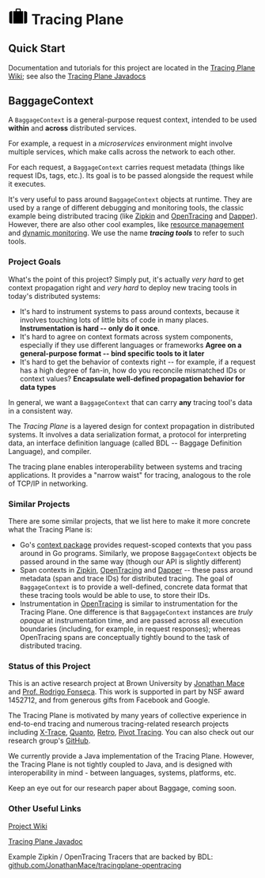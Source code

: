 # <img src="doc/figures/baggage.png" width="40"/> Tracing Plane #

## Quick Start ##

Documentation and tutorials for this project are located in the [Tracing Plane Wiki](https://github.com/tracingplane/tracingplane-java/wiki); see also the [Tracing Plane Javadocs](https://tracingplane.github.io/tracingplane-java/doc/)

## BaggageContext ##

A `BaggageContext` is a general-purpose request context, intended to be used **within** and **across** distributed services.

For example, a request in a *microservices* environment might involve multiple services, which make calls across the network to each other.

For each request, a `BaggageContext` carries request metadata (things like request IDs, tags, etc.).  Its goal is to be passed alongside the request while it executes.

It's very useful to pass around `BaggageContext` objects at runtime.  They are used by a range of different debugging and monitoring tools, the classic example being distributed tracing (like [Zipkin](https://github.com/openzipkin/zipkin) and [OpenTracing](http://opentracing.io/) and [Dapper](https://research.google.com/pubs/archive/36356.pdf)).  However, there are also other cool examples, like [resource management](http://cs.brown.edu/people/jcmace/papers/mace15retro.pdf) and [dynamic monitoring](http://cs.brown.edu/people/jcmace/papers/mace15pivot.pdf).  We use the name ***tracing tools*** to refer to such tools.

### Project Goals

What's the point of this project?  Simply put, it's actually *very hard* to get context propagation right and *very hard* to deploy new tracing tools in today's distributed systems:

* It's hard to instrument systems to pass around contexts, because it involves touching lots of little bits of code in many places.  **Instrumentation is hard -- only do it once**.
* It's hard to agree on context formats across system components, especially if they use different languages or frameworks **Agree on a general-purpose format -- bind specific tools to it later**
* It's hard to get the behavior of contexts right -- for example, if a request has a high degree of fan-in, how do you reconcile mismatched IDs or context values?  **Encapsulate well-defined propagation behavior for data types**

In general, we want a `BaggageContext` that can carry **any** tracing tool's data in a consistent way.

The *Tracing Plane* is a layered design for context propagation in distributed systems.  It involves a data serialization format, a protocol for interpreting data, an interface definition language (called BDL -- Baggage Definition Language), and compiler.

The tracing plane enables interoperability between systems and tracing applications.  It provides a "narrow waist" for tracing, analogous to the role of TCP/IP in networking.

### Similar Projects

There are some similar projects, that we list here to make it more concrete what the Tracing Plane is:

* Go's [context package](https://golang.org/pkg/context/) provides request-scoped contexts that you pass around in Go programs.  Similarly, we propose `BaggageContext` objects be passed around in the same way (though our API is slightly different)
* Span contexts in [Zipkin](https://github.com/openzipkin/zipkin), [OpenTracing](http://opentracing.io/) and [Dapper](https://research.google.com/pubs/archive/36356.pdf) -- these pass around metadata (span and trace IDs) for distributed tracing.  The goal of `BaggageContext` is to provide a well-defined, concrete data format that these tracing tools would be able to use, to store their IDs.
* Instrumentation in [OpenTracing](http://opentracing.io/) is similar to instrumentation for the Tracing Plane.  One difference is that `BaggageContext` instances are *truly opaque* at instrumentation time, and are passed across all execution boundaries (including, for example, in request responses); whereas OpenTracing spans are conceptually tightly bound to the task of distributed tracing.

### Status of this Project

This is an active research project at Brown University by [Jonathan Mace](http://cs.brown.edu/people/jcmace/) and [Prof. Rodrigo Fonseca](http://cs.brown.edu/~rfonseca/).  This work is supported in part by NSF award 1452712, and from generous gifts from Facebook and Google.

The Tracing Plane is motivated by many years of collective experience in end-to-end tracing and numerous tracing-related research projects including [X-Trace](https://www.usenix.org/legacy/event/nsdi07/tech/full_papers/fonseca/fonseca.pdf), [Quanto](https://www.usenix.org/legacy/event/osdi08/tech/full_papers/fonseca/fonseca.pdf), [Retro](http://cs.brown.edu/people/jcmace/papers/mace15retro.pdf), [Pivot Tracing](http://cs.brown.edu/people/jcmace/papers/mace15pivot.pdf).  You can also check out our research group's [GitHub](http://brownsys.github.io/tracing-framework/).

We currently provide a Java implementation of the Tracing Plane.  However, the Tracing Plane is not tightly coupled to Java, and is designed with interoperability in mind - between languages, systems, platforms, etc.

Keep an eye out for our research paper about Baggage, coming soon.

### Other Useful Links ###

[Project Wiki](https://github.com/tracingplane/tracingplane-java/wiki)

[Tracing Plane Javadoc](https://tracingplane.github.io/tracingplane-java/doc/)

Example Zipkin / OpenTracing Tracers that are backed by BDL: [github.com/JonathanMace/tracingplane-opentracing](https://github.com/JonathanMace/tracingplane-opentracing)
